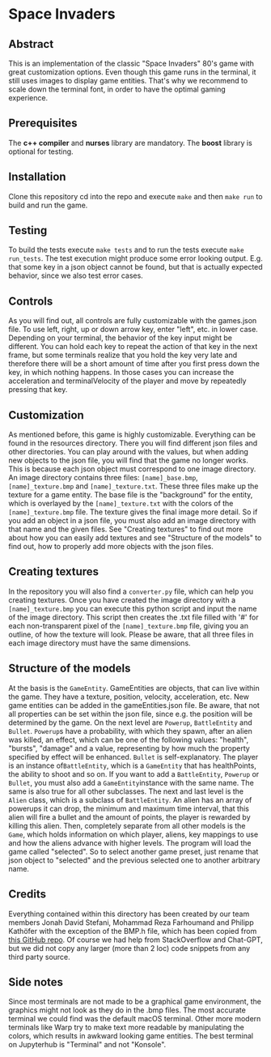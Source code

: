 
# Space Invaders

## Abstract
This is an implementation of the classic "Space Invaders" 80's game with great customization options. Even though this game runs in the terminal, it still uses images to display game entities. That's why we recommend to scale down the terminal font, in order to have the optimal gaming experience.

## Prerequisites
The **c++ compiler** and **nurses** library are mandatory. The **boost** library is optional for testing.

## Installation
Clone this repository cd into the repo and execute `make` and then `make run` to build and run the game.

## Testing
To build the tests execute `make tests` and to run the tests execute `make run_tests`. The test execution might produce some error looking output. E.g. that some key in a json object cannot be found, but that is actually expected behavior, since we also test error cases.

## Controls
As you will find out, all controls are fully customizable with the games.json file. To use left, right, up or down arrow key, enter "left", etc. in lower case. Depending on your terminal, the behavior of the key input might be different. You can hold each key to repeat the action of that key in the next frame, but some terminals realize that you hold the key very late and therefore there will be a short amount of time after you first press down the key, in which nothing happens. In those cases you can increase the acceleration and terminalVelocity of the player and move by repeatedly pressing that key.

## Customization
As mentioned before, this game is highly customizable. Everything can be found in the resources directory. There you will find different json files and other directories. You can play around with the values, but when adding new objects to the json file, you will find that the game no longer works. This is because each json object must correspond to one image directory. An image directory contains three files: `[name]_base.bmp`, `[name]_texture.bmp` and `[name]_texture.txt`. These three files make up the texture for a game entity. The base file is the "background" for the entity, which is overlayed by the `[name]_texture.txt` with the colors of the `[name]_texture.bmp` file. The texture gives the final image more detail. So if you add an object in a json file, you must also add an image directory with that name and the given files. See "Creating textures" to find out more about how you can easily add textures and see "Structure of the models" to find out, how to properly add more objects with the json files.

## Creating textures
In the repository you will also find a `converter.py` file, which can help you creating textures. Once you have created the image directory with a `[name]_texture.bmp` you can execute this python script and input the name of the image directory. This script then creates the .txt file filled with '#' for each non-transparent pixel of the `[name]_texture.bmp` file, giving you an outline, of how the texture will look. Please be aware, that all three files in each image directory must have the same dimensions.

## Structure of the models
At the basis is the `GameEntity`. GameEntities are objects, that can live within the game. They have a texture, position, velocity, acceleration, etc. New game entities can be added in the gameEntities.json file. Be aware, that not all properties can be set within the json file, since e.g. the position will be determined by the game.
On the next level are `Powerup`, `BattleEntity` and `Bullet`. `Powerup`s have a probability, with which they spawn, after an alien was killed, an effect, which can be one of the following values: "health", "bursts", "damage" and a value, representing by how much the property specified by effect will be enhanced. `Bullet` is self-explanatory. The player is an instance of`BattleEntity`, which is a `GameEntity` that has healthPoints, the ability to shoot and so on. If you want to add a `BattleEntity`, `Powerup` or `Bullet`, you must also add a `GameEntity`instance with the same name. The same is also true for all other subclasses. The next and last level is the `Alien` class, which is a subclass of `BattleEntity`. An alien has an array of powerups it can drop, the minimum and maximum time interval, that this alien will fire a bullet and the amount of points, the player is rewarded by killing this alien.
Then, completely separate from all other models is the `Game`, which holds information on which player, aliens, key mappings to use and how the aliens advance with higher levels. The program will load the game called "selected". So to select another game preset, just rename that json object to "selected" and the previous selected one to another arbitrary name.

## Credits
Everything contained within this directory has been created by our team members Jonah David Stefani, Mohammad Reza Farhoumand and Philipp Kathöfer with the exception of the BMP.h file, which has been copied from [this GitHub repo](https://github.com/sol-prog/cpp-bmp-images?tab=readme-ov-file). Of course we had help from StackOverflow and Chat-GPT, but we did not copy any larger (more than 2 loc) code snippets from any third party source.

## Side notes
Since most terminals are not made to be a graphical game environment, the graphics might not look as they do in the .bmp files. The most accurate terminal we could find was the default macOS terminal. Other more modern terminals like Warp try to make text more readable by manipulating the colors, which results in awkward looking game entities. The best terminal on Jupyterhub is "Terminal" and not "Konsole".